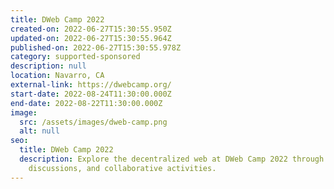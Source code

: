 ```yaml
---
title: DWeb Camp 2022
created-on: 2022-06-27T15:30:55.950Z
updated-on: 2022-06-27T15:30:55.964Z
published-on: 2022-06-27T15:30:55.978Z
category: supported-sponsored
description: null
location: Navarro, CA
external-link: https://dwebcamp.org/
start-date: 2022-08-24T11:30:00.000Z
end-date: 2022-08-22T11:30:00.000Z
image:
  src: /assets/images/dweb-camp.png
  alt: null
seo:
  title: DWeb Camp 2022
  description: Explore the decentralized web at DWeb Camp 2022 through workshops,
    discussions, and collaborative activities.
---
```

